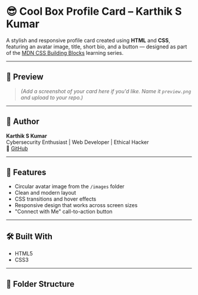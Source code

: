 # 😎 Cool Box Profile Card – Karthik S Kumar

A stylish and responsive profile card created using **HTML** and **CSS**, featuring an avatar image, title, short bio, and a button — designed as part of the [MDN CSS Building Blocks](https://developer.mozilla.org/en-US/docs/Learn/CSS/Building_blocks) learning series.

---

## 📸 Preview

> _(Add a screenshot of your card here if you'd like. Name it `preview.png` and upload to your repo.)_

---

## 👤 Author

**Karthik S Kumar**  
Cybersecurity Enthusiast | Web Developer | Ethical Hacker  
🔗 [GitHub](https://github.com/karthiks-kumar)

---

## 🚀 Features

- Circular avatar image from the `/images` folder
- Clean and modern layout
- CSS transitions and hover effects
- Responsive design that works across screen sizes
- "Connect with Me" call-to-action button

---

## 🛠️ Built With

- HTML5
- CSS3

---

## 📂 Folder Structure

